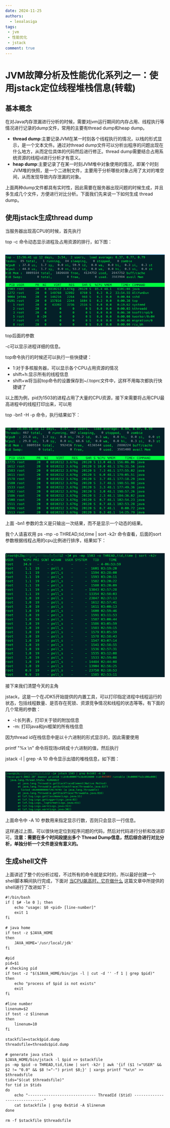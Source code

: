 ```yaml
---
date: 2024-11-25
authors:
  - leoalasiga
tags:
 - jvm
 - 性能优化
 - jstack
comment: true
---
```


# JVM故障分析及性能优化系列之一：使用jstack定位线程堆栈信息(转载)

## **基本概念**

在对Java内存泄漏进行分析的时候，需要对jvm运行期间的内存占用、线程执行等情况进行记录的dump文件，常用的主要有thread dump和heap dump。

- **thread dump**:主要记录JVM在某一时刻各个线程执行的情况，以栈的形式显示，是一个文本文件。通过对thread dump文件可以分析出程序的问题出现在什么地方，从而定位具体的代码然后进行修正。thread dump需要结合占用系统资源的线程id进行分析才有意义。
- **heap dump**:主要记录了在某一时刻JVM堆中对象使用的情况，即某个时刻JVM堆的快照，是一个二进制文件，主要用于分析哪些对象占用了太对的堆空间，从而发现导致内存泄漏的对象。

上面两种dump文件都具有实时性，因此需要在服务器出现问题的时候生成，并且多生成几个文件，方便进行对比分析。下面我们先来说一下如何生成 thread dump。

<!-- more -->

## **使用jstack生成thread dump**

当服务器出现高CPU的时候，首先执行 

top -c 命令动态显示进程及占用资源的排行，如下图：

​    ![0](./jvm/top.jpg)

top后面的参数

-c可以显示进程详细的信息。

top命令执行的时候还可以执行一些快捷键：

- 1:对于多核服务器，可以显示各个CPU占用资源的情况
- shift+h:显示所有的线程信息
- shift+w将当前top命令的设置保存到~/.toprc文件中，这样不用每次都执行快捷键了

以上图为例，pid为1503的进程占用了大量的CPU资源，接下来需要将占用CPU最高进程中的线程打印出来，可以用 

top -bn1 -H -p  命令，执行结果如下：

​    ![0](./jvm/top2.png)

上面 -bn1 参数的含义是只输出一次结果，而不是显示一个动态的结果。

我个人请喜欢用 ps -mp  -o THREAD,tid,time | sort -k2r 命令查看，后面的sort参数根据线程占用的cpu比例进行排序，结果如下：

​    ![0](./jvm/top3.png)

接下来我们清楚今天的主角 

jstack，这是一个在JDK5开始提供的内置工具，可以打印指定进程中线程运行的状态，包括线程数量、是否存在死锁、资源竞争情况和线程的状态等等。有下面的几个常用的参数：

- -l:长列表，打印关于锁的附加信息
- -m: 打印java和jni框架的所有栈信息

因为thread id在栈信息中是以十六进制的形式显示的，因此需要使用 

printf "%x \n"  命令将现场id转成十六进制的值，然后执行 

jstack -l  | grep  -A 10 命令显示出错的堆栈信息，如下图：

​    ![0](./jvm/jstack.png)

上面命令中 -A 10 参数用来指定显示行数，否则只会显示一行信息。

这样通过上图，可以很快地定位到程序问题的代码，然后对代码进行分析和改进即可。**注意：需要在多个时间段提出多个 Thread Dump信息，然后综合进行对比分析，单独分析一个文件是没有意义的。**

## **生成shell文件**

上面讲述了整个的分析过程，不过所有的命令就是实时的，所以最好创建一个shell脚本瞬间执行完成，下面对 [当CPU飙高时，它在做什么](http://www.jianshu.com/p/90579ec3113f) 这篇文章中所提供的shell进行了改进如下：

```shell
#!/bin/bash
if [ $# -le 0 ]; then
    echo "usage: $0 <pid> [line-number]"
    exit 1
fi

# java home
if test -z $JAVA_HOME 
then
    JAVA_HOME='/usr/local/jdk'
fi

#pid
pid=$1
# checking pid
if test -z "$($JAVA_HOME/bin/jps -l | cut -d '' -f 1 | grep $pid)"
then
    echo "process of $pid is not exists"
    exit
fi

#line number
linenum=$2
if test -z $linenum
then
    linenum=10
fi

stackfile=stack$pid.dump
threadsfile=threads$pid.dump

# generate java stack
$JAVA_HOME/bin/jstack -l $pid >> $stackfile
ps -mp $pid -o THREAD,tid,time | sort -k2r | awk '{if ($1 !="USER" && $2 != "0.0" && $8 !="-") print $8;}' | xargs printf "%x\n" >> $threadsfile
tids="$(cat $threadsfile)"
for tid in $tids
do
    echo "------------------------------ ThreadId ($tid) ------------------------------"
    cat $stackfile | grep 0x$tid -A $linenum
done

rm -f $stackfile $threadsfile
```

